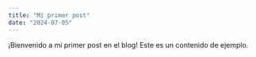 ```yaml
---
title: "Mi primer post"
date: "2024-07-05"
---
```


¡Bienvenido a mi primer post en el blog! Este es un contenido de ejemplo.
